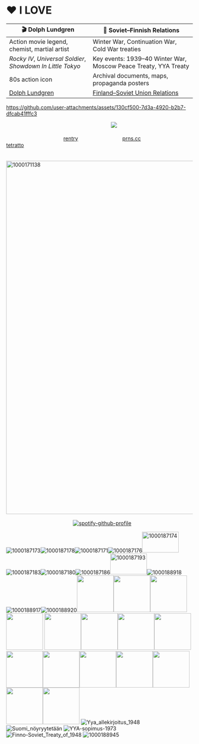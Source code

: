 
# ❤️ I LOVE

| 🎬 Dolph Lundgren | 📜 Soviet–Finnish Relations |
|-------------------|-----------------------------|
| Action movie legend, chemist, martial artist | Winter War, Continuation War, Cold War treaties |
| *Rocky IV*, *Universal Soldier*, *Showdown In Little Tokyo* | Key events: 1939–40 Winter War, Moscow Peace Treaty, YYA Treaty |
| 80s action icon | Archival documents, maps, propaganda posters |
| [Dolph Lundgren](https://en.m.wikipedia.org/wiki/Dolph_Lundgren) | [Finland–Soviet Union Relations](https://en.m.wikipedia.org/wiki/Category:Finland%E2%80%93Soviet_Union_relations) |


https://github.com/user-attachments/assets/130cf500-7d3a-4920-b2b7-dfcab41fffc3


ㅤㅤㅤㅤㅤㅤㅤㅤㅤㅤㅤㅤㅤㅤㅤㅤㅤㅤㅤㅤㅤㅤ![](https://komarev.com/ghpvc/?username=lustangel&label=Soldiers&color=000000)


ㅤㅤㅤㅤㅤㅤㅤㅤㅤㅤㅤㅤ[rentry](https://rentry.co/dolph) ㅤㅤㅤㅤㅤㅤㅤㅤㅤ[prns.cc](https://pronouns.cc/@dolph) ㅤㅤㅤㅤㅤㅤㅤㅤㅤ[tetratto](https://tetratto.com/@xan)

ㅤㅤㅤㅤㅤ<img width="735" height="955" alt="1000171138" src="https://github.com/user-attachments/assets/371505d8-04be-401e-9a17-b3976f291c13" />

ㅤㅤㅤㅤㅤㅤㅤㅤㅤㅤㅤㅤㅤㅤ[![spotify-github-profile](https://spotify-github-profile.kittinanx.com/api/view?uid=31zbblnlr2w65oeixrz3ikwwf7xq&cover_image=true&theme=novatorem&show_offline=true&background_color=121212&interchange=true&bar_color=454545&bar_color_cover=false)](https://github.com/kittinan/spotify-github-profile)

![1000187173](https://github.com/user-attachments/assets/6ebe8fd4-a363-4daa-a862-7c6d2393a890)![1000187178](https://github.com/user-attachments/assets/831adff3-15a1-4442-b9d1-5ff09489163c)![1000187171](https://github.com/user-attachments/assets/78333138-ca6a-4669-9530-1784ef96740e)![1000187176](https://github.com/user-attachments/assets/45306544-58dc-4cfa-9184-e0cb21aabbf2)<img width="99" height="56" alt="1000187174" src="https://github.com/user-attachments/assets/d26c7119-ed41-429a-99cc-3271677b7914" />![1000187183](https://github.com/user-attachments/assets/f43ac18a-b525-4d85-96c5-b4995aaffddc)![1000187180](https://github.com/user-attachments/assets/40fa23d8-d193-42fa-8994-dd51f94a3084)![1000187186](https://github.com/user-attachments/assets/ff3aa070-9aab-45bd-965b-86c3d6043235)<img width="99" height="56" alt="1000187193" src="https://github.com/user-attachments/assets/d3328fea-fb3c-4b01-9991-056059aa1cb2" />![1000188918](https://github.com/user-attachments/assets/68796d29-b8f3-45db-897c-95b7ef8560cb)
![1000188917](https://github.com/user-attachments/assets/e4e72796-41fd-4a56-abae-ed3c051b6b31)![1000188920](https://github.com/user-attachments/assets/13a41e48-36e4-48be-bcb6-33081ac5125e)<img src="https://files.catbox.moe/npmhx6.jpg" width="99"><img src="https://files.catbox.moe/ed6bhr.jpg" width="99"><img src="https://files.catbox.moe/tfztow.jpg" width="99"><img src="https://files.catbox.moe/uze6zk.jpeg" width="99">
<img src="https://files.catbox.moe/rndshz.jpg" width="99"><img src="https://files.catbox.moe/fy8977.jpg" width="99"><img src="https://files.catbox.moe/8300eg.jpg" width="99"><img src="https://files.catbox.moe/97jase.jpg" width="99"><img src="https://files.catbox.moe/k6tovt.jpg" width="99"><img src="https://files.catbox.moe/u8txq1.png" width="99"><img src="https://files.catbox.moe/f3lobv.jpg" width="99"><img src="https://files.catbox.moe/fgtz9o.jpg" width="99"><img src="https://files.catbox.moe/53i4me.jpg" width="99"><img src="https://files.catbox.moe/528b48.jpg" width="99"><img src="https://files.catbox.moe/n9ryv3.jpg" width="99">
![Yya_allekirjoitus_1948](https://github.com/user-attachments/assets/3963ee08-c2cd-4b44-91bf-4b14be145648)
![Suomi_nöyryytetään](https://github.com/user-attachments/assets/1d4e384e-7f9b-419e-a97e-b836ef472dc9)
![YYA-sopimus-1973](https://github.com/user-attachments/assets/0f9a0f49-5c20-495a-89a5-e2db6d189c33)
![Finno-Soviet_Treaty_of_1948](https://github.com/user-attachments/assets/40f11207-3c0c-4a21-a423-a6408c4ca221)
![1000188945](https://github.com/user-attachments/assets/6ce8c3de-73a9-4653-82d3-168b97b14bb7)








